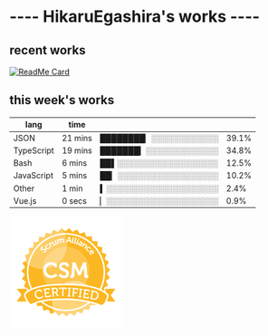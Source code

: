 # ---- HikaruEgashira's works ----

## recent works

[![ReadMe Card](https://github-readme-stats.vercel.app/api/pin/?username=twin-te&repo=twinte-front)](https://github.com/twin-te/twinte-front)

## this week's works

| lang        | time           |                       |        |
| ----------- | -------------- | --------------------- | ------ |
| JSON        | 21 mins        | ████████▏░░░░░░░░░░░░ |  39.1% |
| TypeScript  | 19 mins        | ███████▎░░░░░░░░░░░░░ |  34.8% |
| Bash        | 6 mins         | ██▌░░░░░░░░░░░░░░░░░░ |  12.5% |
| JavaScript  | 5 mins         | ██▏░░░░░░░░░░░░░░░░░░ |  10.2% |
| Other       | 1 min          | ▍░░░░░░░░░░░░░░░░░░░░ |   2.4% |
| Vue.js      | 0 secs         | ▏░░░░░░░░░░░░░░░░░░░░ |   0.9% |

<img src="./image/seal-csm.png" alt="" data-canonical-src="./image/seal-csm.png" width="200" height="200" />
